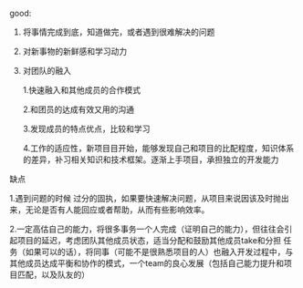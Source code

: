 good:

1. 将事情完成到底，知道做完，或者遇到很难解决的问题

2. 对新事物的新鲜感和学习动力

3. 对团队的融入

    1.快速融入和其他成员的合作模式

     2.和团员的达成有效又用的沟通

     3.发现成员的特点优点，比较和学习
    
    4.工作的适应性，新项目目开始，能够发现自己和项目的比配程度，知识体系的差异，补习相关知识和技术框架。逐渐上手项目，承担独立的开发能力
    
    



缺点

1.遇到问题的时候 过分的固执，如果要快速解决问题，从项目来说因该及时抛出来，无论是否有人能回应或者帮助，从而有些影响效率。

2.一定高估自己的能力，将很多事务一个人完成（证明自己的能力），但往往会引起项目的延迟，考虑团队其他成员状态，适当分配和鼓励其他成员take和分担 任务（如果可以的话），将同事（可能不是很熟悉项目的人）也融入开发过程中，与其他成员达成平衡和协作的模式，一个team的良心发展（包括自己能力提升和项目匹配，以及队友的）